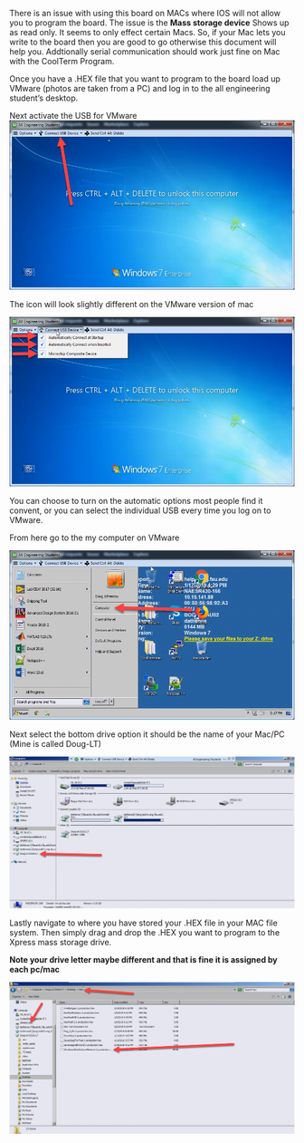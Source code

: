 There is an issue with using this board on MACs where IOS will not allow you to program the board. The issue is the **Mass storage device** Shows up as read only. It seems to only effect certain Macs. So, if your Mac lets you write to the board then you are good to go otherwise this document will help you. Addtionally serial communication should work just fine on Mac with the CoolTerm Program.

Once you have a .HEX file that you want to program to the board load up VMware (photos are taken from a PC) and log in to the all engineering student’s desktop. 

Next activate the USB for VMware
![alt text](https://github.com/RShankar/Intro-to-Microprocessors/blob/master/Trouble%20Shooting/M1.png)

The icon will look slightly different on the VMware version of mac

![alt text](https://github.com/RShankar/Intro-to-Microprocessors/blob/master/Trouble%20Shooting/M2.png)

You can choose to turn on the automatic options most people find it convent, or you can select the individual USB every time you log on to VMware.

From here go to the my computer on VMware

![alt text](https://github.com/RShankar/Intro-to-Microprocessors/blob/master/Trouble%20Shooting/M3.png)

Next select the bottom drive option it should be the name of your Mac/PC (Mine is called Doug-LT)

![alt text](https://github.com/RShankar/Intro-to-Microprocessors/blob/master/Trouble%20Shooting/M4.png)

Lastly navigate to where you have stored your .HEX file in your MAC file system. Then simply drag and drop the .HEX you want to program to the Xpress mass storage drive.

**Note your drive letter maybe different and that is fine it is assigned by each pc/mac**

![alt text](https://github.com/RShankar/Intro-to-Microprocessors/blob/master/Trouble%20Shooting/M5.png)
